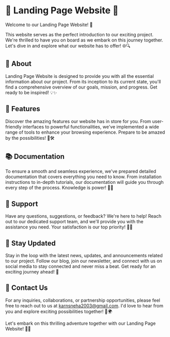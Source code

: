 # 🚀 Landing Page Website 🌟

Welcome to our Landing Page Website! 🎉

This website serves as the perfect introduction to our exciting project. We're thrilled to have you on board as we embark on this journey together. Let's dive in and explore what our website has to offer! 🌐🔍

## 📖 About
Landing Page Website is designed to provide you with all the essential information about our project. From its inception to its current state, you'll find a comprehensive overview of our goals, mission, and progress. Get ready to be inspired! 💡✨

## 💼 Features
Discover the amazing features our website has in store for you. From user-friendly interfaces to powerful functionalities, we've implemented a wide range of tools to enhance your browsing experience. Prepare to be amazed by the possibilities! 🌈🛠️

## 📚 Documentation
To ensure a smooth and seamless experience, we've prepared detailed documentation that covers everything you need to know. From installation instructions to in-depth tutorials, our documentation will guide you through every step of the process. Knowledge is power! 💪📝

## 💬 Support
Have any questions, suggestions, or feedback? We're here to help! Reach out to our dedicated support team, and we'll provide you with the assistance you need. Your satisfaction is our top priority! 🤝🆘

## 📢 Stay Updated
Stay in the loop with the latest news, updates, and announcements related to our project. Follow our blog, join our newsletter, and connect with us on social media to stay connected and never miss a beat. Get ready for an exciting journey ahead! 📰

## 📧 Contact Us
For any inquiries, collaborations, or partnership opportunities, please feel free to reach out to us at karnsneha2003@gmail.com. I'd love to hear from you and explore exciting possibilities together! 💌🌍

Let's embark on this thrilling adventure together with our Landing Page Website! 🚀✨
